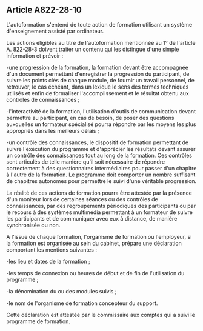Article A822-28-10
----
L'autoformation s'entend de toute action de formation utilisant un système
d'enseignement assisté par ordinateur.

Les actions éligibles au titre de l'autoformation mentionnée au 1° de l'article
A. 822-28-3 doivent traiter un contenu qui les distingue d'une simple
information et prévoir :

-une progression de la formation, la formation devant être accompagnée d'un
document permettant d'enregistrer la progression du participant, de suivre les
points clés de chaque module, de fournir un travail personnel, de retrouver, le
cas échéant, dans un lexique le sens des termes techniques utilisés et enfin de
formaliser l'accomplissement et le résultat obtenu aux contrôles de
connaissances ;

-l'interactivité de la formation, l'utilisation d'outils de communication devant
permettre au participant, en cas de besoin, de poser des questions auxquelles un
formateur spécialisé pourra répondre par les moyens les plus appropriés dans les
meilleurs délais ;

-un contrôle des connaissances, le dispositif de formation permettant de suivre
l'exécution du programme et d'apprécier les résultats devant assurer un contrôle
des connaissances tout au long de la formation. Ces contrôles sont articulés de
telle manière qu'il soit nécessaire de répondre correctement à des
questionnaires intermédiaires pour passer d'un chapitre à l'autre de la
formation. Le programme doit comporter un nombre suffisant de chapitres
autonomes pour permettre le suivi d'une véritable progression.

La réalité de ces actions de formation pourra être attestée par la présence d'un
moniteur lors de certaines séances ou des contrôles de connaissances, par des
regroupements périodiques des participants ou par le recours à des systèmes
multimédia permettant à un formateur de suivre les participants et de
communiquer avec eux à distance, de manière synchronisée ou non.

A l'issue de chaque formation, l'organisme de formation ou l'employeur, si la
formation est organisée au sein du cabinet, prépare une déclaration comportant
les mentions suivantes :

-les lieu et dates de la formation ;

-les temps de connexion ou heures de début et de fin de l'utilisation du
programme ;

-la dénomination du ou des modules suivis ;

-le nom de l'organisme de formation concepteur du support.

Cette déclaration est attestée par le commissaire aux comptes qui a suivi le
programme de formation.
